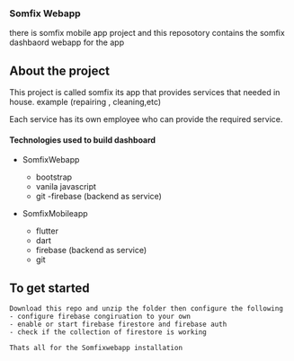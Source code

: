### Somfix Webapp

 there is somfix mobile app project and this reposotory contains the somfix dashbaord webapp for the app

## About the project
This project is called somfix its app that provides services that needed in house. example (repairing , cleaning,etc)

Each service has its own employee who can provide the required service.

#### Technologies used to build dashboard

- SomfixWebapp
    - bootstrap
    - vanila javascript
    - git
    -firebase (backend as service)

- SomfixMobileapp
    - flutter
    - dart
    - firebase (backend as service)
    - git



## To get started
```
Download this repo and unzip the folder then configure the following
- configure firebase congiruation to your own
- enable or start firebase firestore and firebase auth
- check if the collection of firestore is working

Thats all for the Somfixwebapp installation
```
